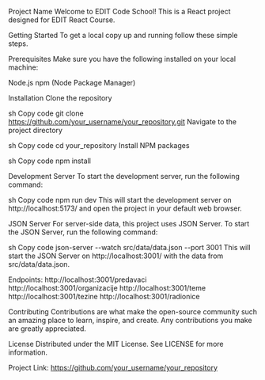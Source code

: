 Project Name
Welcome to EDIT Code School! This is a React project designed for EDIT React Course.

Getting Started
To get a local copy up and running follow these simple steps.

Prerequisites
Make sure you have the following installed on your local machine:

Node.js
npm (Node Package Manager)

Installation
Clone the repository

sh
Copy code
git clone https://github.com/your_username/your_repository.git
Navigate to the project directory

sh
Copy code
cd your_repository
Install NPM packages

sh
Copy code
npm install

Development Server
To start the development server, run the following command:

sh
Copy code
npm run dev
This will start the development server on http://localhost:5173/ and open the project in your default web browser.

JSON Server
For server-side data, this project uses JSON Server. To start the JSON Server, run the following command:

sh
Copy code
json-server --watch src/data/data.json --port 3001
This will start the JSON Server on http://localhost:3001/ with the data from src/data/data.json.

Endpoints:
http://localhost:3001/predavaci
http://localhost:3001/organizacije
http://localhost:3001/teme
http://localhost:3001/tezine
http://localhost:3001/radionice

Contributing
Contributions are what make the open-source community such an amazing place to learn, inspire, and create. Any contributions you make are greatly appreciated.

License
Distributed under the MIT License. See LICENSE for more information.

Project Link: https://github.com/your_username/your_repository
